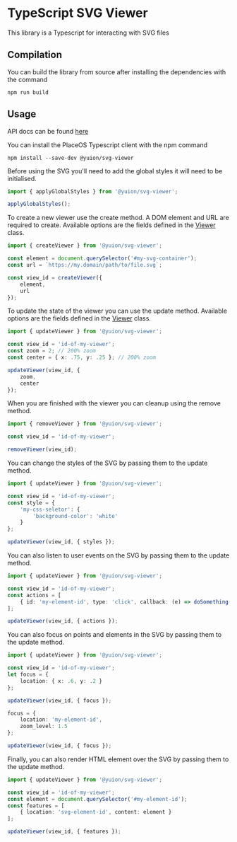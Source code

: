 # TypeScript SVG Viewer

This library is a Typescript for interacting with SVG files

## Compilation

You can build the library from source after installing the dependencies with the command

`npm run build`

## Usage

API docs can be found [here](https://mryuion.github.io/svg-viewer)

You can install the PlaceOS Typescript client with the npm command

`npm install --save-dev @yuion/svg-viewer`

Before using the SVG you'll need to add the global styles it will need to be initialised.

```Typescript
import { applyGlobalStyles } from '@yuion/svg-viewer';

applyGlobalStyles();
```

To create a new viewer use the create method. A DOM element and URL are required to create. Available options are the fields defined in the [Viewer](./src/viewer.class.ts) class.

```Typescript
import { createViewer } from '@yuion/svg-viewer';

const element = document.querySelector('#my-svg-container');
const url = `https://my.domain/path/to/file.svg`;

const view_id = createViewer({
    element,
    url
});
```

To update the state of the viewer you can use the update method. Available options are the fields defined in the [Viewer](./src/viewer.class.ts) class.

```Typescript
import { updateViewer } from '@yuion/svg-viewer';

const view_id = 'id-of-my-viewer';
const zoom = 2; // 200% zoom
const center = { x: .75, y: .25 }; // 200% zoom

updateViewer(view_id, {
    zoom,
    center
});
```

When you are finished with the viewer you can cleanup using the remove method.


```Typescript
import { removeViewer } from '@yuion/svg-viewer';

const view_id = 'id-of-my-viewer';

removeViewer(view_id);
```

You can change the styles of the SVG by passing them to the update method.

```Typescript
import { updateViewer } from '@yuion/svg-viewer';

const view_id = 'id-of-my-viewer';
const style = {
    'my-css-seletor': {
        'background-color': 'white'
    }
};

updateViewer(view_id, { styles });
```

You can also listen to user events on the SVG by passing them to the update method.

```Typescript
import { updateViewer } from '@yuion/svg-viewer';

const view_id = 'id-of-my-viewer';
const actions = [
    { id: 'my-element-id', type: 'click', callback: (e) => doSomething() }
];

updateViewer(view_id, { actions });
```

You can also focus on points and elements in the SVG by passing them to the update method.

```Typescript
import { updateViewer } from '@yuion/svg-viewer';

const view_id = 'id-of-my-viewer';
let focus = { 
    location: { x: .6, y: .2 } 
};

updateViewer(view_id, { focus });

focus = { 
    location: 'my-element-id',
    zoom_level: 1.5
};

updateViewer(view_id, { focus });
```

Finally, you can also render HTML element over the SVG by passing them to the update method.


```Typescript
import { updateViewer } from '@yuion/svg-viewer';

const view_id = 'id-of-my-viewer';
const element = document.querySelector('#my-element-id');
const features = [
    { location: 'svg-element-id', content: element }
];

updateViewer(view_id, { features });
```
